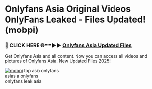 # Onlyfans Asia Original Videos 0nlyFans Leaked - Files Updated! (mobpi)

<h3>🔴 CLICK HERE 🌐==►► <a href="https://tinyurl.com/ms9xzufz" rel="nofollow">Onlyfans Asia Updated Files</a></h3>

Get Onlyfans Asia and all content. Now you can access all videos and pictures of Onlyfans Asia. New Updated Files 2025!

[![mobpi](https://i.imgur.com/PQ7UWWw.gif)](https://tinyurl.com/ms9xzufz)
top asia onlyfans<br>
asias a onlyfans<br>
onlyfans leak asia